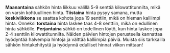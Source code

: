 **Maanantaina** sähkön hinta liikkuu välillä 5-9 senttiä kilowattitunnilta, mikä on varsin kohtuullinen hinta. **Tiistaina** hinta pysyy samana, mutta **keskiviikkona** se saattaa kohota jopa 19 senttiin, mikä on hieman kalliimpi hinta. Onneksi **torstaina** hinta laskee taas 4-8 senttiin, mikä on edullinen hinta sähkölle. **Perjantaina** sähkö on todellinen löytö, kun hinta laskee jopa 2-4 senttiin kilowattitunnilta. Näiden päivien hintojen perusteella kannattaa hyödyntää halvempia hintoja ja välttää kalliimpia päiviä. Muista siis tarkkailla sähkön hintakehitystä ja hyödynnä edulliset hinnat viikon mittaan!